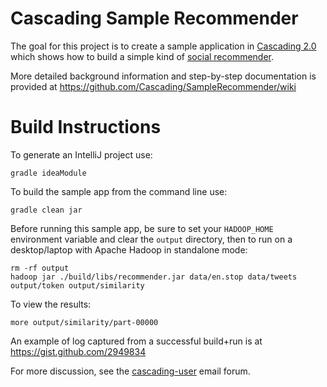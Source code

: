 Cascading Sample Recommender
============================
The goal for this project is to create a sample application in
[Cascading 2.0](http://www.cascading.org/) which shows how to build a
simple kind of [social
recommender](http://en.wikipedia.org/wiki/Recommender_system).

More detailed background information and step-by-step documentation is provided at https://github.com/Cascading/SampleRecommender/wiki

Build Instructions
==================

To generate an IntelliJ project use:

    gradle ideaModule

To build the sample app from the command line use:

    gradle clean jar

Before running this sample app, be sure to set your `HADOOP_HOME` environment variable and clear the `output` directory, then to run on a desktop/laptop with Apache Hadoop in standalone mode:

    rm -rf output
    hadoop jar ./build/libs/recommender.jar data/en.stop data/tweets output/token output/similarity

To view the results:

    more output/similarity/part-00000

An example of log captured from a successful build+run is at https://gist.github.com/2949834

For more discussion, see the [cascading-user](https://groups.google.com/forum/?fromgroups#!forum/cascading-user) email forum.